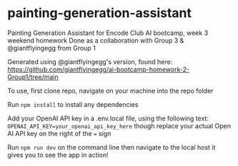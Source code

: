 # painting-generation-assistant
Painting Generation Assistant for Encode Club AI bootcamp, week 3 weekend homework
Done as a collaboration with Group 3 & @giantflyingegg from Group 1

Generated using @giantflyingegg's version, found here: https://github.com/giantflyingegg/ai-bootcamp-homework-2-Group1/tree/main

To use, first clone repo, navigate on your machine into the repo folder

Run `npm install` to install any dependencies

Add your OpenAI API key in a .env.local file, using the following text: `OPENAI_API_KEY=your_openai_api_key_here` though replace your actual Open AI API key on the right of the `=` sign

Run `npm run dev` on the command line then navigate to the local host it gives you to see the app in action!
